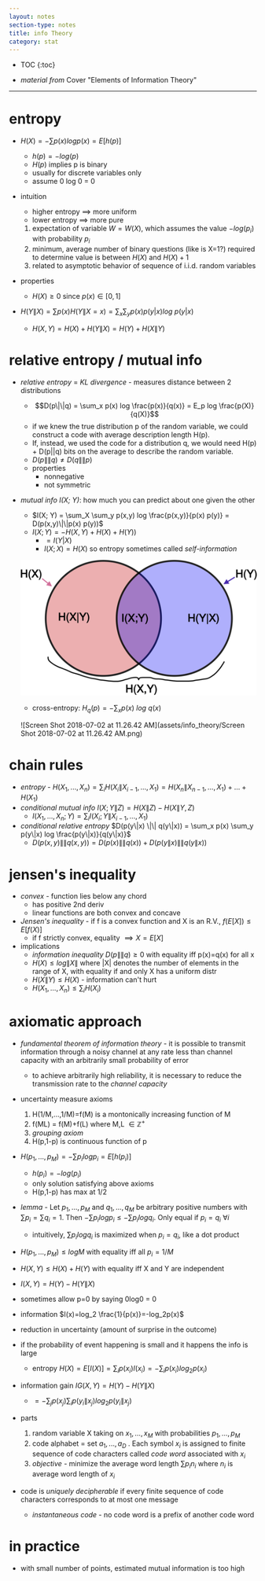 ```yaml
---
layout: notes
section-type: notes
title: info Theory
category: stat
---
```


* TOC
{:toc}

- *material from* Cover "Elements of Information Theory"

---

# entropy

- $H(X) = - \sum p(x) log p(x) = E[h(p)]$
  - $h(p)= - log(p)$
  - $H(p)$ implies p is binary
  - usually for discrete variables only
  - assume 0 log 0 = 0

- intuition
  - higher entropy $\implies$ more uniform
  - lower entropy $\implies$ more pure
  1. expectation of variable $W=W(X)$, which assumes the value $-log(p_i)$ with probability $p_i$
  2. minimum, average number of binary questions (like is X=1?) required to determine value is between $H(X)$ and $H(X)+1$
  3. related to asymptotic behavior of sequence of i.i.d. random variables

- properties

  - $H(X) \geq 0$ since $p(x) \in [0, 1]$

- $H(Y\|X)=\sum p(x) H(Y\|X=x) = \sum_x \sum_y p(x) p(y|x) log \: p(y|x)$
  - $H(X,Y)=H(X)+H(Y\|X) =H(Y)+H(X\|Y)$

# relative entropy / mutual info

- *relative entropy* = *KL divergence* - measures distance between 2 distributions
  - $$D(p\|\|q) = \sum_x p(x) log \frac{p(x)}{q(x)} = E_p log \frac{p(X)}{q(X)}$$
  - if we knew the true distribution p of the random variable, we could construct a code with average description length H(p). 
  - If, instead, we used the code for a distribution q, we would need H(p) + D(p\|\|q) bits on the average to describe the random variable.
  - $D(p\|\|q) \neq D(q\|\|p)$
  - properties
    - nonnegative
    - not symmetric

- *mutual info I(X; Y)*: how much you can predict about one given the other
  - $I(X; Y) = \sum_X \sum_y p(x,y) log \frac{p(x,y)}{p(x) p(y)} = D(p(x,y)\|\|p(x) p(y))$
  - $I(X; Y) =  -H(X,Y) + H(X) + H(Y))$
    - $=I(Y|X)$
    - $I(X; X) = H(X)$ so entropy sometimes called *self-information*

  ![entropy-venn-diagram](assets/info_theory/entropy-venn-diagram.png)

  - cross-entropy: $H_q(p) = -\sum_x p(x) \: log \: q(x)$

  ![Screen Shot 2018-07-02 at 11.26.42 AM](assets/info_theory/Screen Shot 2018-07-02 at 11.26.42 AM.png)

# chain rules

- *entropy* - $H(X_1, ..., X_n) = \sum_i H(X_i \| X_{i-1}, ..., X_1) = H(X_n \| X_{n-1}, ..., X_1) + ... + H(X_1)$
- *conditional mutual info* $I(X; Y\|Z) = H(X\|Z) - H(X\|Y,Z)$
  - $I(X_1, ..., X_n; Y) = \sum_i I(X_i; Y\|X_{i-1}, ... , X_1)$
- *conditional relative entropy* $D(p(y\|x) \|\| q(y\|x)) = \sum_x p(x) \sum_y p(y\|x) log \frac{p(y\|x)}{q(y\|x)}$
  - $D(p(x, y)\|\|q(x, y)) = D(p(x)\|\|q(x)) + D(p(y\|x)\|\|q(y\|x))$

# jensen's inequality

- *convex* - function lies below any chord
  - has positive 2nd deriv
  - linear functions are both convex and concave
- *Jensen's inequality* - if f is a convex function and X is an R.V., $f(E[X]) \leq E[f(X)]$
  - if f strictly convex, equality $\implies X=E[X]$
- implications
  - *information inequality* $D(p\|\|q) \geq 0$ with equality iff p(x)=q(x) for all x
  - $H(X) \leq log \|X\|$ where \|X\| denotes the number of elements in the range of X, with equality if and only X has a uniform distr
  - $H(X\|Y) \leq H(X)$ - information can't hurt
  - $H(X_1, ..., X_n) \leq \sum_i H(X_i)$

# axiomatic approach
- *fundamental theorem of information theory* - it is possible to transmit information through a noisy channel at any rate less than channel capacity with an arbitrarily small probability of error
  - to achieve arbitrarily high reliability, it is necessary to reduce the transmission rate to the *channel capacity*
- uncertainty measure axioms
  1. H(1/M,...,1/M)=f(M) is a montonically increasing function of M
  2. f(ML) = f(M)+f(L) where M,L $\in \mathbb{Z}^+$
  3. *grouping axiom*
  4. H(p,1-p) is continuous function of p
- $H(p_1,...,p_M) = - \sum p_i log p_i = E[h(p_i)]$
  - $h(p_i)= - log(p_i)$
  - only solution satisfying above axioms
  - H(p,1-p) has max at 1/2
- *lemma* - Let $p_1,...,p_M$ and $q_1,...,q_M$ be arbitrary positive numbers with $\sum p_i = \sum q_i = 1$. Then $-\sum p_i log p_i \leq - \sum p_i log q_i$. Only equal if $p_i = q_i \: \forall i$
  - intuitively, $\sum p_i log q_i$ is maximized when $p_i=q_i$, like a dot product
- $H(p_1,...,p_M) \leq log M$ with equality iff  all $p_i = 1/M$
- $H(X,Y) \leq H(X) + H(Y)$ with equality iff X and Y are independent
- $I(X,Y)=H(Y)-H(Y\|X)$
- sometimes allow p=0 by saying 0log0 = 0
- information $I(x)=log_2 \frac{1}{p(x)}=-log_2p(x)$
- reduction in uncertainty (amount of surprise in the outcome)
- if the probability of event happening is small and it happens the info is large
    - entropy $H(X)=E[I(X)]=\sum_i p(x_i)I(x_i)=-\sum_i p(x_i)log_2 p(x_i)$
- information gain $IG(X,Y)=H(Y)-H(Y\|X)$

    - $=-\sum_j p(x_j) \sum_i p(y_i\|x_j) log_2 p(y_i\|x_j)$
- parts
  1. random variable X taking on $x_1,...,x_M$ with probabilities $p_1,...,p_M$
  2. code alphabet = set $a_1,...,a_D$ . Each symbol $x_i$ is assigned to finite sequence of code characters called *code word* associated with $x_i$
  3. *objective* - minimize the average word length $\sum p_i n_i$ where $n_i$ is average word length of $x_i$
- code is *uniquely decipherable* if every finite sequence of code characters corresponds to at most one message
  - *instantaneous code* - no code word is a prefix of another code word

# in practice

- with small number of points, estimated mutual information is too high